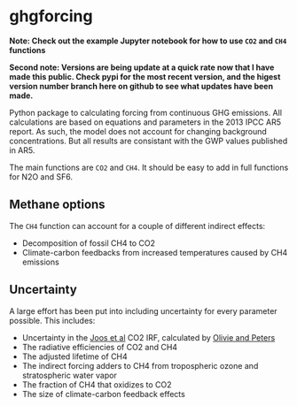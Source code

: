 # ghgforcing
**Note: Check out the example Jupyter notebook for how to use `CO2` and `CH4` functions**

**Second note: Versions are being update at a quick rate now that I have made this public. Check pypi for the most recent version, and the higest version number branch here on github to see what updates have been made.**

Python package to calculating forcing from continuous GHG emissions. All calculations are
based on equations and parameters in the 2013 IPCC AR5 report. As such, the model does not
account for changing background concentrations. But all results are consistant with the 
GWP values published in AR5.

The main functions are `CO2` and `CH4`. It should be easy to add in full functions for
N2O and SF6.

## Methane options
The `CH4` function can account for a couple of different indirect effects:
- Decomposition of fossil CH4 to CO2
- Climate-carbon feedbacks from increased temperatures caused by CH4 emissions

## Uncertainty
A large effort has been put into including uncertainty for every parameter possible. This
includes:
- Uncertainty in the [Joos et al](http://www.atmos-chem-phys.net/13/2793/2013/) CO2 IRF,
calculated by [Olivie and Peters](http://www.earth-syst-dynam.net/4/267/2013/)
- The radiative efficiencies of CO2 and CH4
- The adjusted lifetime of CH4
- The indirect forcing adders to CH4 from tropospheric ozone and stratospheric water vapor
- The fraction of CH4 that oxidizes to CO2
- The size of climate-carbon feedback effects

